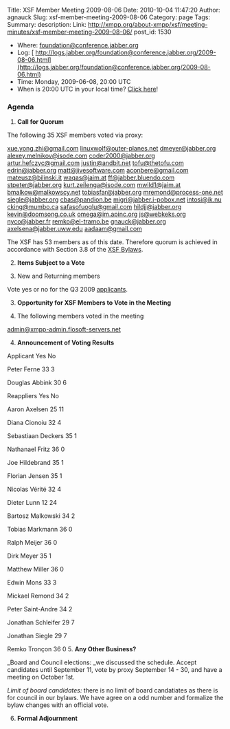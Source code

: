 Title: XSF Member Meeting 2009-08-06
Date: 2010-10-04 11:47:20
Author: agnauck
Slug: xsf-member-meeting-2009-08-06
Category: page
Tags: 
Summary: description:
Link: http://xmpp.org/about-xmpp/xsf/meeting-minutes/xsf-member-meeting-2009-08-06/
post_id: 1530


* Where: [foundation@conference.jabber.org](xmpp:foundation@conference.jabber.org?join)
* Log: [ http://logs.jabber.org/foundation@conference.jabber.org/2009-08-06.html](http://logs.jabber.org/foundation@conference.jabber.org/2009-08-06.html)
* Time: Monday, 2009-06-08, 20:00 UTC
* When is 20:00 UTC in your local time? [Click here](http://www.worldtimeserver.com/)!

### Agenda

1. **Call for Quorum**

The following 35 XSF members voted via proxy:

xue.yong.zhi@gmail.com
linuxwolf@outer-planes.net
dmeyer@jabber.org
alexey.melnikov@isode.com
coder2000@jabber.org
artur.hefczyc@gmail.com
justin@andbit.net
tofu@thetofu.com
edrin@jabber.org
matt@jivesoftware.com
aconbere@gmail.com
mateusz@bilinski.it
waqas@jaim.at
ff@jabber.bluendo.com
stpeter@jabber.org
kurt.zeilenga@isode.com
mwild1@jaim.at
bmalkow@malkowscy.net
tobiasfar@jabber.org
mremond@process-one.net
siegle@jabber.org
cbas@pandion.be
migri@jabber.i-pobox.net
intosi@ik.nu
cking@mumbo.ca
safasofuoglu@gmail.com
hildjj@jabber.org
kevin@doomsong.co.uk
omega@im.apinc.org
js@webkeks.org
nyco@jabber.fr
remko@el-tramo.be
gnauck@jabber.org
axelsena@jabber.uww.edu
aadaam@gmail.com


The XSF has 53 members as of this date. Therefore quorum is achieved in accordance with Section 3.8 of the [XSF Bylaws](/xsf/docs/bylaws.shtml).

2. **Items Subject to a Vote**

1. New and Returning members

Vote yes or no for the Q3 2009 [ applicants](http://wiki.xmpp.org/web/Membership_Applications_July_2009).

3. **Opportunity for XSF Members to Vote in the Meeting**

1. The following members voted in the meeting

admin@xmpp-admin.flosoft-servers.net

4. **Announcement of Voting Results**

Applicant  Yes No

Peter Ferne
33
3

Douglas Abbink
30
6




Reappliers  Yes No

Aaron Axelsen
25
11

Diana Cionoiu
32
4

Sebastiaan Deckers
35
1

Nathanael Fritz
36
0

Joe Hildebrand
35
1

Florian Jensen
35
1

Nicolas Vérité
32
4

Dieter Lunn
12
24

Bartosz Malkowski
34
2

Tobias Markmann
36
0

Ralph Meijer
36
0

Dirk Meyer
35
1

Matthew Miller
36
0

Edwin Mons
33
3

Mickael Remond
34
2

Peter Saint-Andre
34
2

Jonathan Schleifer
29
7

Jonathan Siegle
29
7

Remko Tronçon
36
0
5. **Any Other Business?**

_Board and Council elections:
_we discussed the schedule. Accept candidates until September 11, vote by proxy September 14 - 30, and have a meeting on October 1st.

_Limit of board candidates:_
there is no limit of board candatiates as there is for council in our bylaws. We have agree on a odd number and formalize the bylaw changes with an official vote.

6. **Formal Adjournment**
